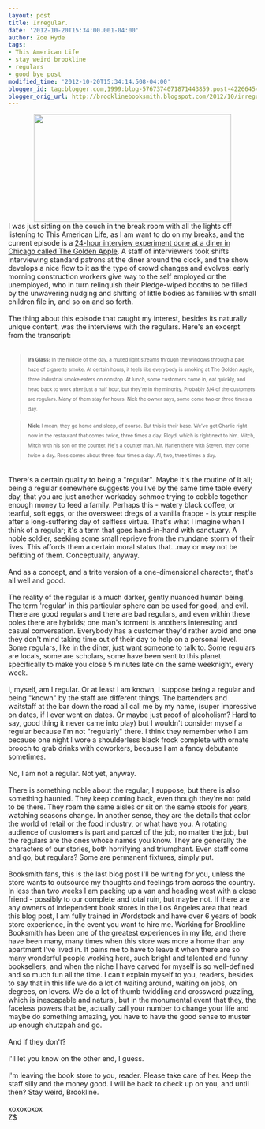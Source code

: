 ```yaml
---
layout: post
title: Irregular.
date: '2012-10-20T15:34:00.001-04:00'
author: Zoe Hyde
tags:
- This American Life
- stay weird brookline
- regulars
- good bye post
modified_time: '2012-10-20T15:34:14.508-04:00'
blogger_id: tag:blogger.com,1999:blog-5767374071871443859.post-4226645424876643503
blogger_orig_url: http://brooklinebooksmith.blogspot.com/2012/10/irregular.html
---
```


<div class="separator" style="clear: both; text-align: center;"><a href="http://www.ibiblio.org/wm/paint/auth/hopper/street/hopper.nighthawks.jpg" imageanchor="1" style="margin-left: 1em; margin-right: 1em;"><img border="0" height="218" src="http://www.ibiblio.org/wm/paint/auth/hopper/street/hopper.nighthawks.jpg" width="400" /></a></div><div class="tr_bq">I was just sitting on the couch in the break room with all the lights off listening to This American Life, as I am want to do on my breaks, and the current episode is a <a href="http://www.thisamericanlife.org/radio-archives/episode/172/24-hours-at-the-golden-apple" target="_blank">24-hour interview experiment done at a diner in Chicago called The Golden Apple</a>. A staff of interviewers took shifts interviewing standard patrons at the diner around the clock, and the show develops a nice flow to it as the type of crowd changes and evolves: early morning construction workers give way to the self employed or the unemployed, who in turn relinquish their Pledge-wiped booths to be filled by the unwavering nudging and shifting of little bodies as families with small children file in, and so on and so forth.&nbsp;</div><br />The thing about this episode that caught my interest, besides its naturally unique content, was the interviews with the regulars. Here's an excerpt from the transcript:<br /><br /><blockquote><span style="font-family: inherit; font-size: x-small;"><b>Ira Glass:</b>&nbsp;<span style="background-color: white; line-height: 20px;">In the middle of the day, a muted light streams through the windows through a pale haze of cigarette smoke. At certain hours, it feels like everybody is smoking at The Golden Apple, three industrial smoke eaters on nonstop. At lunch, some customers come in, eat quickly, and head back to work after just a half hour, but they're in the minority. Probably 3/4 of the customers are regulars. Many of them stay for hours. Nick the owner says, some come two or three times a day.</span></span></blockquote><blockquote class="tr_bq"><span style="font-family: inherit; font-size: x-small;"><b style="background-color: white; line-height: 20px;">Nick:&nbsp;</b><span style="background-color: white; line-height: 20px;">I mean, they go home and sleep, of course. But this is their base. We've got Charlie right now in the restaurant that comes twice, three times a day. Floyd, which is right next to him. Mitch, Mitch with his son on the counter. He's a counter man. Mr. Harlen there with Steven, they come twice a day. Ross comes about three, four times a day. Al, two, three times a day.</span></span></blockquote><br />There's a certain quality to being a "regular". Maybe it's the routine of it all; being a regular somewhere suggests you live by the same time table every day, that you are just another workaday schmoe trying to cobble together enough money to feed a family. Perhaps this - watery black coffee, or tearful, soft eggs, or the oversweet dregs of a vanilla frappe - is your respite after a long-suffering day of selfless virtue. That's what I imagine when I think of a regular; it's a term that goes hand-in-hand with sanctuary. A noble soldier, seeking some small reprieve from the mundane storm of their lives. This affords them a certain moral status that...may or may not be befitting of them. Conceptually, anyway.<br /><br />And as a concept, and a trite version of a one-dimensional character, that's all well and good.<br /><br />The reality of the regular is a much darker, gently nuanced human being. The term 'regular' in this particular sphere can be used for good, and evil. There are good regulars and there are bad regulars, and even within these poles there are hybrids; one man's torment is anothers interesting and casual conversation. Everybody has a customer they'd rather avoid and one they don't mind taking time out of their day to help on a personal level. Some regulars, like in the diner, just want someone to talk to. Some regulars are locals, some are scholars, some have been sent to this planet specifically to make you close 5 minutes late on the same weeknight, every week.<br /><br />I, myself, am I regular. Or at least I am known, I suppose being a regular and being "known" by the staff are different things. The bartenders and waitstaff at the bar down the road all call me by my name, (super impressive on dates, if I ever went on dates. Or maybe just proof of alcoholism? Hard to say, good thing it never came into play) but I wouldn't consider myself a regular because I'm not "regularly" there. I think they remember who I am because one night I wore a shoulderless black frock complete with ornate brooch to grab drinks with coworkers, because I am a fancy debutante sometimes.<br /><br />No, I am not a regular. Not yet, anyway.<br /><br />There is something noble about the regular, I suppose, but there is also something haunted. They keep coming back, even though they're not paid to be there. They roam the same aisles or sit on the same stools for years, watching seasons change. In another sense, they are the details that color the world of retail or the food industry, or what have you. A rotating audience of customers is part and parcel of the job, no matter the job, but the regulars are the ones whose names you know. They are generally the characters of our stories, both horrifying and triumphant. Even staff come and go, but regulars? Some are permanent fixtures, simply put.<br /><br />Booksmith fans, this is the last blog post I'll be writing for you, unless the store wants to outsource my thoughts and feelings from across the country. In less than two weeks I am packing up a van and heading west with a close friend - possibly to our complete and total ruin, but maybe not. If there are any owners of independent book stores in the Los Angeles area that read this blog post, I am fully trained in Wordstock and have over 6 years of book store experience, in the event you want to hire me. Working for Brookline Booksmith has been one of the greatest experiences in my life, and there have been many, many times when this store was more a home than any apartment I've lived in. It pains me to have to leave it when there are so many wonderful people working here, such bright and talented and funny booksellers, and when the niche I have carved for myself is so well-defined and so much fun all the time. I can't explain myself to you, readers, besides to say that in this life we do a lot of waiting around, waiting on jobs, on degrees, on lovers. We do a lot of thumb twiddling and crossword puzzling, which is inescapable and natural, but in the monumental event that they, the faceless powers that be, actually call your number to change your life and maybe do something amazing, you have to have the good sense to muster up enough chutzpah and go.<br /><br />And if they don't?<br /><br />I'll let you know on the other end, I guess.<br /><br />I'm leaving the book store to you, reader. Please take care of her. Keep the staff silly and the money good. I will be back to check up on you, and until then? Stay weird, Brookline.<br /><br />xoxoxoxox<br />Z$